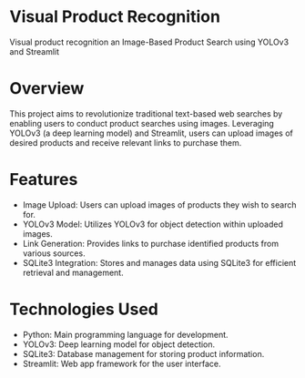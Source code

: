 # Visual Product Recognition
Visual product recognition an Image-Based Product Search using YOLOv3 and Streamlit

# Overview
This project aims to revolutionize traditional text-based web searches by enabling users to conduct product searches using images. Leveraging YOLOv3 (a deep learning model) and Streamlit, users can upload images of desired products and receive relevant links to purchase them.

# Features
- Image Upload: Users can upload images of products they wish to search for.
- YOLOv3 Model: Utilizes YOLOv3 for object detection within uploaded images.
- Link Generation: Provides links to purchase identified products from various sources.
- SQLite3 Integration: Stores and manages data using SQLite3 for efficient retrieval and management.

# Technologies Used
- Python: Main programming language for development.
- YOLOv3: Deep learning model for object detection.
- SQLite3: Database management for storing product information.
- Streamlit: Web app framework for the user interface.



